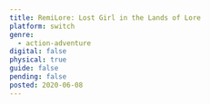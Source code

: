```yaml
---
title: RemiLore: Lost Girl in the Lands of Lore
platform: switch
genre:
  - action-adventure
digital: false
physical: true
guide: false
pending: false
posted: 2020-06-08
---
```

